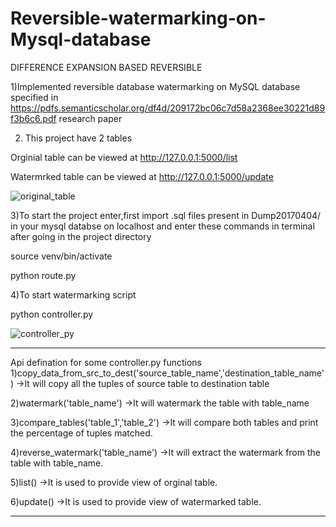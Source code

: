 # Reversible-watermarking-on-Mysql-database
DIFFERENCE EXPANSION BASED REVERSIBLE

1)Implemented reversible database watermarking on MySQL database specified in https://pdfs.semanticscholar.org/df4d/209172bc06c7d58a2368ee30221d89f3b6c6.pdf research paper


2) This project have 2 tables


Orginial table can be viewed at http://127.0.0.1:5000/list


Watermrked table can be viewed at http://127.0.0.1:5000/update


![original_table](https://cloud.githubusercontent.com/assets/15183662/24664043/3a8a8b2c-1977-11e7-8563-7409e162d3c5.png)


3)To start the project enter,first import .sql files present in Dump20170404/ in your mysql databse on localhost and enter these commands in terminal after going in the project directory


source venv/bin/activate


python route.py


4)To start watermarking script 


python controller.py


![controller_py](https://cloud.githubusercontent.com/assets/15183662/24664030/34835254-1977-11e7-8412-294de82d703a.png)



--------------------------------------------------------------------------
Api defination for some controller.py functions
1)copy_data_from_src_to_dest('source_table_name','destination_table_name')
->It will copy all the tuples of source table to destination table

2)watermark('table_name')
->It will watermark the table with table_name

3)compare_tables('table_1','table_2')
->It will compare both tables and print the percentage of tuples matched.

4)reverse_watermark('table_name')
->It will extract the watermark from the table with table_name.

5)list()
->It is used to provide view of orginal table.

6)update()
->It is used to provide view of watermarked table.

--------------------------------------------------------------------------
